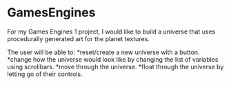 # GamesEngines

For my Games Engines 1 project, I would like to build a universe that uses procedurally generated art for the planet textures.

The user will be able to:
*reset/create a new universe with a button.
*change how the universe would look like by changing the list of variables using scrollbars.
*move through the universe.
*float through the universe by letting go of their controls.
